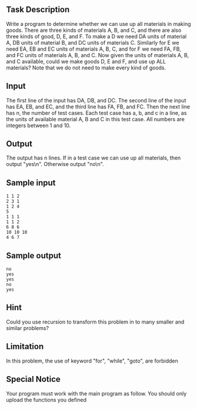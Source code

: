 ## Task Description ##

Write a program to determine whether we can use up all materials in making goods. There are three kinds of materials A, B, and C, and there are also three kinds of good, D, E, and F. To make a D we need DA units of material A, DB units of material B, and DC units of materials C. Similarly for E we need EA, EB and EC units of materials A, B, C, and for F we need FA, FB, and FC units of materials A, B, and C. Now given the units of materials A, B, and C available, could we make goods D, E and F, and use up ALL materials? Note that we do not need to make every kind of goods.

## Input ##

The first line of the input has DA, DB, and DC. The second line of the input has EA, EB, and EC, and the third line has FA, FB, and FC. Then the next line has n, the number of test cases. Each test case has a, b, and c in a line, as the units of available material A, B and C in this test case. All numbers are integers between 1 and 10.

## Output ##

The output has n lines. If in a test case we can use up all materials, then output "yes\n". Otherwise output "no\n".

## Sample input ##

```
1 1 2
2 3 1
1 2 4
5
1 1 1
1 1 2
6 8 6
10 10 10
4 6 7
```

## Sample output ##

```
no
yes
yes
no
yes
```

## Hint ##

Could you use recursion to transform this problem in to many smaller and similar problems?

## Limitation ##

In this problem, the use of keyword "for", "while", "goto", are forbidden

## Special Notice ##

Your program must work with the main program as follow. You should only upload the functions you defined